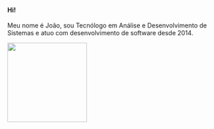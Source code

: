 #### Hi! 
Meu nome é João, sou Tecnólogo em Análise e Desenvolvimento de Sistemas e atuo com desenvolvimento de software desde 2014.

<div>
  <a href="https://github.com/JoaoVitorViana">
  <div style="display: inline_block">
  <img height="180em" src="https://github-readme-stats.vercel.app/api/top-langs/?username=JoaoVitorViana&layout=compact&langs_count=7&theme=tokyonight"/>
    </div>
</div>
